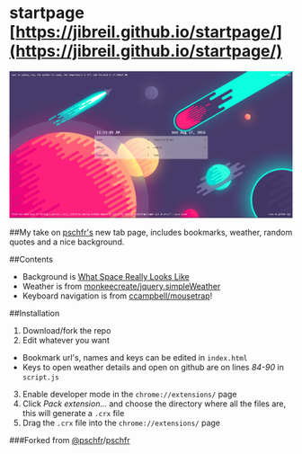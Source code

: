 # startpage [https://jibreil.github.io/startpage/](https://jibreil.github.io/startpage/)

![Screenshot](screenshot.png)

##My take on [pschfr's](https://github.com/pschfr/start) new tab page, includes bookmarks, weather, random quotes and a nice background.

##Contents

+ Background is [What Space Really Looks Like](https://www.behance.net/gallery/12984019/What-Space-Really-Looks-Like)
+ Weather is from [monkeecreate/jquery.simpleWeather](https://github.com/monkeecreate/jquery.simpleWeather)
+ Keyboard navigation is from [ccampbell/mousetrap](https://github.com/ccampbell/mousetrap)!

##Installation

1. Download/fork the repo
2. Edit whatever you want
  * Bookmark url's, names and keys can be edited in `index.html`
  * Keys to open weather details and open on github are on lines *84-90* in `script.js`
3. Enable developer mode in the `chrome://extensions/` page
4. Click *Pack extension...* and choose the directory where all the files are, this will generate a `.crx` file
5. Drag the `.crx` file into the `chrome://extensions/` page

###Forked from [@pschfr](http://twitter.com/pschfr)/[pschfr](https://github.com/pschfr/start)

